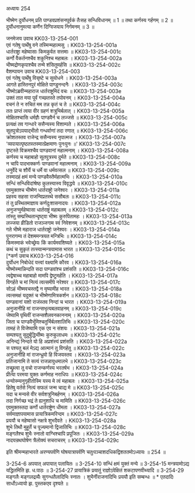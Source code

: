 अध्यायः 254

भीष्मेण दुर्योधनम् प्रति पाण्डवप्रशंसनपूर्वकं तैःसह सन्धिविधानम् ॥ 1 ॥ तथा कर्णस्य गर्हणम् ॥ 2 ॥ दुर्योधनानुमत्या कर्णेन दिग्विजयाय निर्गमनम् ॥ 3 ॥

जनमेजय उवाच 	KK03-13-254-001  
एवं गतेषु पार्थेषु वने तस्मिन्महात्मसु ।	KK03-13-254-001a  
धार्तराष्ट्रा महेष्वासाः किमकुर्वत सत्तमाः ॥	KK03-13-254-001c  
कर्णो वैकर्तनश्चैव शकुनिश्च महाबलः ।	KK03-13-254-002a  
भीष्मद्रोणकृपाश्चैव तन्मे शंसितुमर्हसि ॥	KK03-13-254-002c  
वैशम्पायन उवाच 	KK03-13-254-003  
एवं गतेषु पार्थेषु विसृष्टे च सुयोधने ।	KK03-13-254-003a  
आगते हास्तिनपुरं मोक्षिते पाण्डुनन्दनैः ।	KK03-13-254-003c  
भीष्मोऽब्रवीन्महाराज धार्तराष्ट्रमिदं वचः ॥	KK03-13-254-003e  
उक्तं तात मया पूर्वं गच्छतस्ते तपोवनम् ।	KK03-13-254-004a  
वचनं ते न रुचितं मम तन्न कृतं च ते ॥	KK03-13-254-004c  
ततः प्राप्तं त्वया वीर ग्रहणं शत्रुभिर्बलात् ।	KK03-13-254-005a  
मोक्षितश्चासि धर्मज्ञैः पाण्डवैर्न च लज्जसे ॥	KK03-13-254-005c  
प्रत्यक्षं तव गान्धारे ससैन्यस्य विशाम्पते ।	KK03-13-254-006a  
सूतपुत्रोऽपयाद्भीतो गन्धर्वाणां तदा रणात् ॥	KK03-13-254-006c  
क्रोशतस्तव राजेन्द्र ससैन्यस्य नृपात्मज ।	KK03-13-254-007a  
\'व्यपायात्पृष्ठतस्तस्मात्प्रेक्षमाणः पुनःपुनः ॥\'	KK03-13-254-007c  
दृष्टस्ते विक्रमश्चैव पाण्डवानां महात्मनाम् ।	KK03-13-254-008a  
कर्णस्य च महाबाहो सूतपुत्रस्य दुर्मते ॥	KK03-13-254-008c  
न चापि पादभाक्कर्णः पाण्डवानां महात्मनाम् ।	KK03-13-254-009a  
धनुर्वेदे च शौर्ये च धर्मे वा धर्मवत्सल ॥	KK03-13-254-009c  
तस्मादहं क्षमं मन्ये पाण्डवैस्तैर्महात्मभिः ।	KK03-13-254-010a  
सन्धिं सन्धिविदांश्रेष्ठ कुलस्यास्य विवृद्धये ॥	KK03-13-254-010c  
एवमुक्तश्च भीष्मेण धार्तराष्ट्रो जनेश्वरः ।	KK03-13-254-011a  
प्रहस्य सहसा राजन्विप्रतस्थे ससौबलः ॥	KK03-13-254-011c  
तं तु प्रस्थितमाज्ञाय कर्णदुःशासनादयः ।	KK03-13-254-012a  
अनुजग्मुर्महेष्वासा धार्तराष्ट्रं महाबलम् ॥	KK03-13-254-012c  
तांस्तु सम्प्रस्थितान्दृष्ट्वा भीष्मः कुरुपितामहः ।	KK03-13-254-013a  
लज्जया व्रीडितो राजञ्जगाम स्वं निवेशनम् ॥	KK03-13-254-013c  
गते भीष्मे महाराज धार्तराष्ट्रो जनेश्वरः ।	KK03-13-254-014a  
पुनरागम्य तं देशममन्त्रयत मन्त्रिभिः ॥	KK03-13-254-014c  
किमस्माकं भवेच्छ्रेयः किं कार्यमवशिष्यते ।	KK03-13-254-015a  
कथं च सुकृतं तत्स्यान्मन्त्रयामास भारत ॥	KK03-13-254-015c  
[*कर्ण उवाच 	KK03-13-254-016  
दुर्योधन निबोधेदं यत्त्वां वक्ष्यामि कौरव ।	KK03-13-254-016a  
भीष्मोस्मान्निन्दति सदा पाण्डवांश्च प्रशंसति ॥	KK03-13-254-016c  
त्वद्वेषाच्च महाबाहो मामपि द्वेष्टुमर्हति ।	KK03-13-254-017a  
विगर्हते च मां नित्यं त्वत्समीपे नरेश्वर ॥	KK03-13-254-017c  
सोऽहं भीष्मवचस्तद्वै न मृष्यामीह भारत ।	KK03-13-254-018a  
त्वत्समक्षं यदुक्तं च भीष्मेणामित्रकर्शन ॥	KK03-13-254-018c  
पाण्डवानां यशो राजंस्तव निन्दां च भारत ।	KK03-13-254-019a  
अनुजानीहि मां राजन्सभृत्यबलवाहनम् ॥	KK03-13-254-019c  
जेष्यामि पृथिवीं राजन्सशैलवनकाननाम् ।	KK03-13-254-020a  
जिता च पाण्डवैर्भूमिश्चतुर्भिर्बलशालिभिः ॥	KK03-13-254-020c  
तामहं ते विजेष्यामि एक एव न संशयः ।	KK03-13-254-021a  
सम्पश्यतु सुदुर्बुद्धिर्भीष्मः कुरुकुलाधमः ॥	KK03-13-254-021c  
अनिन्द्यं निन्दते यो हि अप्रशंस्यं प्रशंसति ।	KK03-13-254-022a  
स पश्यतु बलं मेऽद्य आत्मानं तु विगर्हतु ॥	KK03-13-254-022c  
अनुजानीहि मां राजन्ध्रुवो हि विजयस्तव ।	KK03-13-254-023a  
प्रतिजानामि ते सत्यं राजन्नायुधमालभे ॥	KK03-13-254-023c  
तच्छ्रुत्वा तु वचो राजन्कर्णस्य भरतर्षभ ।	KK03-13-254-024a  
प्रीत्या परमया युक्तः कर्णमाह नराधिपः ॥	KK03-13-254-024c  
धन्योस्म्यनुगृहीतोस्मि यस्य मे त्वं महाबलः ।	KK03-13-254-025a  
हितेषु वर्तसे नित्यं सफलं जन्म चाद्य मे ॥	KK03-13-254-025c  
यदा च मन्यसे वीर सर्वशत्रुनिबर्हणम् ।	KK03-13-254-026a  
तदा निर्गच्छ भद्रं ते ह्यनुशाधि च मामिति ॥	KK03-13-254-026c  
एवमुक्तस्तदा कर्णो धार्तराष्ट्रेण धीमता ।	KK03-13-254-027a  
सर्वमाज्ञापयामास प्रायात्रिकमरिन्दम ॥	KK03-13-254-027c  
प्रययौ च महेष्वासो नक्षत्रे शुभदैवते ।	KK03-13-254-028a  
शुभे तिथौ मुहूर्ते च पूज्यमानो द्विजातिभिः ॥	KK03-13-254-028c  
मङ्गलैश्च शुभैः स्नातो वाग्भिश्चापि प्रपूजितः ।	KK03-13-254-029a  
नादयन्रथघोषेण त्रैलोक्यं सचराचरम् ॥	KK03-13-254-029c  

इति श्रीमन्महाभारते अरण्यपर्वणि घोषयात्रापर्वणि चतुःपञ्चाशदधिकद्विशततमोऽध्यायः ॥ 254 ॥

3-254-6 अपयात् अपायात् पलायितः ॥ 3-254-10 सन्धिं क्षमं युक्तं मन्ये ॥ 3-254-15 मन्त्रयामोऽद्य यद्धितमिति झ. ध.पाठः ॥ 3-254-27 प्रायात्रिकं प्रयातुं राज्ञोऽपेक्षितं शकटापणवीथ्यादि ॥ 3-254-29 मङ्गलैः मङ्गलद्रव्यैः सुगन्धतैलादिभिः स्नातः । शुभैर्नीराजनादिभिः प्रययौ इति सम्बन्धः ॥ * एतदादिः सार्धोऽध्यायो झ. पुस्तकएव दृश्यते ॥
